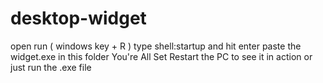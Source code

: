 # desktop-widget
open run ( windows key + R ) 
type shell:startup and hit enter
paste the widget.exe in this folder 
You're All Set 
Restart the PC to see it in action or just run the .exe file
